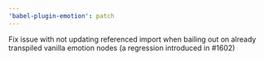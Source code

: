```yaml
---
'babel-plugin-emotion': patch
---
```


Fix issue with not updating referenced import when bailing out on already transpiled vanilla emotion nodes (a regression introduced in #1602)
